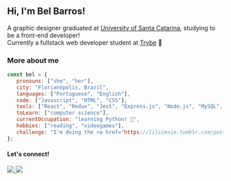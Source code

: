 <h2>Hi, I'm Bel Barros!</h2>
<p>A graphic designer graduated at <a href="https://ufsc.br/">University of Santa Catarina</a>, studying to be a front-end developer! <br />
  Currently a fullstack web developer student at <a href="https://github.com/betrybe">Trybe</a> 💚</p>

<h3>More about me</h3>

```javascript
const bel = {
   pronouns: ["she", "her"],
   city: "Florianópolis, Brazil",
   languages: ["Portuguese", "English"],
   code: ["Javascript", "HTML", "CSS"],
   tools: ["React", "Redux", "Jest", "Express.js", "Node.js", "MySQL", "Sequelize", "MongoDB", "Mongoose"],
   toLearn: ["computer science"],
   currentOccupation: "learning Python! 🐍",
   hobbies: ["reading", "videogames"],
   challenge: "I'm doing the <a href="https://lilsimsie.tumblr.com/post/157671494755/not-so-berry-legacy-challenge"not-so-berry challenge</a> on The Sims 4!",
};
```

<h4>Let's connect!</h4>
<p>
    <a href="https://www.linkedin.com/in/belbarros/">
  <img src="https://img.shields.io/badge/LinkedIn-0077B5?style=for-the-badge&logo=linkedin&logoColor=white" />
  </a>
      <a href="mailto:belbarrosdesgin@gmail.com">
  <img src="https://img.shields.io/badge/Gmail-D14836?style=for-the-badge&logo=gmail&logoColor=white" />
  </a>
</p>



